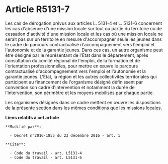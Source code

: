 # Article R5131-7

Les cas de dérogation prévus aux articles L. 5131-4 et L. 5131-6 concernent les cas d'absence d'une mission locale sur tout
ou partie du territoire ou de cessation d'activité d'une mission locale et les cas où une mission locale ne serait pas sur un
territoire en mesure d'accompagner seule les jeunes dans le cadre du parcours contractualisé d'accompagnement vers l'emploi
et l'autonomie et de la garantie jeunes. Dans ces cas, un autre organisme peut être désigné par le représentant de l'Etat
dans le département, après consultation du comité régional de l'emploi, de la formation et de l'orientation professionnelles,
pour mettre en œuvre le parcours contractualisé d'accompagnement vers l'emploi et l'autonomie et la garantie jeunes. L'Etat,
la région et les autres collectivités territoriales qui participent au financement de l'organisme désigné définissent par
convention son cadre d'intervention et notamment la durée de l'intervention, son périmètre et les moyens mobilisés par chaque
partie. 

Les organismes désignés dans ce cadre mettent en œuvre les dispositions de la présente section dans les mêmes conditions que
les missions locales.

**Liens relatifs à cet article**

	**Modifié par**:

	  - Décret n°2016-1855 du 23 décembre 2016 - art. 1

	**Cite**:

	  - Code du travail - art. L5131-4
	  - Code du travail - art. L5131-6
